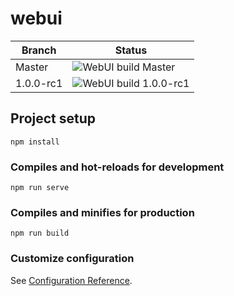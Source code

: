 # webui

| Branch | Status |
|-|-|
| Master | ![WebUI build Master](https://github.com/project-alice-assistant/webui/workflows/WebUI%20build/badge.svg?branch=master) |
| 1.0.0-rc1 | ![WebUI build 1.0.0-rc1](https://github.com/project-alice-assistant/webui/workflows/WebUI%20build/badge.svg?branch=1.0.0-rc1)

## Project setup

```
npm install
```

### Compiles and hot-reloads for development

```
npm run serve
```

### Compiles and minifies for production

```
npm run build
```

### Customize configuration

See [Configuration Reference](https://cli.vuejs.org/config/).
